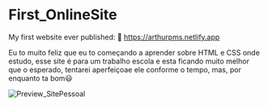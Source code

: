 # First_OnlineSite
My first website ever published: 🔗 https://arthurpms.netlify.app

Eu to muito feliz que eu to começando a aprender sobre HTML e CSS onde estudo, esse site é para um trabalho escola e
esta ficando muito melhor que o esperado, tentarei aperfeiçoae ele conforme o tempo, mas, por enquanto ta bom😃

![Preview_SitePessoal](https://user-images.githubusercontent.com/105455105/177905116-fbcd7bbf-7e96-4fb3-851f-e575c70039c9.png)
